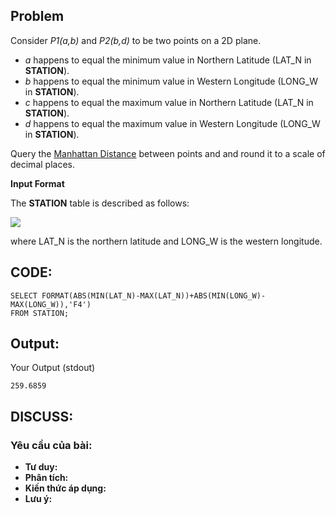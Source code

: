 ## Problem

Consider _P1(a,b)_ and _P2(b,d)_ to be two points on a 2D plane.

* _a_ happens to equal the minimum value in Northern Latitude (LAT_N in **STATION**).
* _b_ happens to equal the minimum value in Western Longitude (LONG_W in **STATION**).
* _c_ happens to equal the maximum value in Northern Latitude (LAT_N in **STATION**).
* _d_ happens to equal the maximum value in Western Longitude (LONG_W in **STATION**).

Query the [Manhattan Distance](https://en.wiktionary.org/wiki/Manhattan_distance) between points  and  and round it to a scale of  decimal places.

**Input Format**

The **STATION** table is described as follows:

![](https://s3.amazonaws.com/hr-challenge-images/9336/1449345840-5f0a551030-Station.jpg)

where LAT_N is the northern latitude and LONG_W is the western longitude.

## CODE:

    SELECT FORMAT(ABS(MIN(LAT_N)-MAX(LAT_N))+ABS(MIN(LONG_W)-MAX(LONG_W)),'F4') 
    FROM STATION;
    
## Output:
Your Output (stdout)

    259.6859     

## DISCUSS:
### Yêu cầu của bài: 
- **Tư duy:** 
- **Phân tích:**
- **Kiến thức áp dụng:**
- **Lưu ý:**



